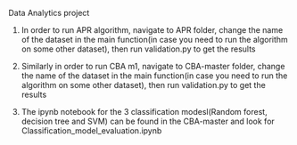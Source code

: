 Data Analytics project

1. In order to run APR algorithm, navigate to APR folder, change the name of the dataset in the main function(in case you need to run the algorithm on some other dataset), then run validation.py to get the results

2. Similarly in order to run CBA m1, navigate to CBA-master folder, change the name of the dataset in the main function(in case you need to run the algorithm on some other dataset), then run validation.py to get the results

3. The ipynb notebook for the 3 classification modesl(Random forest, decision tree and SVM) can be found in the CBA-master and look for Classification_model_evaluation.ipynb


